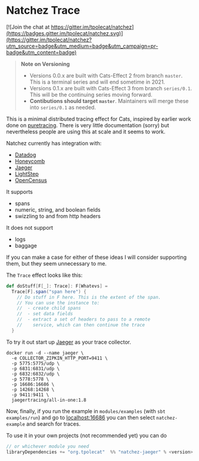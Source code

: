 # Natchez Trace

[![Join the chat at https://gitter.im/tpolecat/natchez](https://badges.gitter.im/tpolecat/natchez.svg)](https://gitter.im/tpolecat/natchez?utm_source=badge&utm_medium=badge&utm_campaign=pr-badge&utm_content=badge)

> **Note on Versioning**
> - Versions 0.0.x are built with Cats-Effect 2 from branch `master`. This is a terminal series and will end sometime in 2021.
> - Versions 0.1.x are built with Cats-Effect 3 from branch `series/0.1`. This will be the continuing series moving forward.
> - **Contibutions should target `master`**. Maintainers will merge these into `series/0.1` as needed.

This is a minimal distributed tracing effect for Cats, inspired by earlier work done on [puretracing](https://github.com/tabdulradi/puretracing). There is very little documentation (sorry) but nevertheless people are using this at scale and it seems to work.

Natchez currently has integration with:

- [Datadog](https://www.datadoghq.com)
- [Honeycomb](https://www.honeycomb.io/)
- [Jaeger](https://www.jaegertracing.io/)
- [LightStep](https://lightstep.com)
- [OpenCensus](https://www.opencensus.io/)

It supports

- spans
- numeric, string, and boolean fields
- swizzling to and from http headers

It does not support

- logs
- baggage

If you can make a case for either of these ideas I will consider supporting them, but they seem unnecessary to me.

The `Trace` effect looks like this:

```scala
def doStuff[F[_]: Trace]: F[Whatevs] =
  Trace[F].span("span here") {
    // Do stuff in F here. This is the extent of the span.
    // You can use the instance to:
    //  - create child spans
    //  - set data fields
    //  - extract a set of headers to pass to a remote
    //    service, which can then continue the trace
  }
```

To try it out start up [Jaeger](https://www.jaegertracing.io/) as your trace collector.

```
docker run -d --name jaeger \
  -e COLLECTOR_ZIPKIN_HTTP_PORT=9411 \
  -p 5775:5775/udp \
  -p 6831:6831/udp \
  -p 6832:6832/udp \
  -p 5778:5778 \
  -p 16686:16686 \
  -p 14268:14268 \
  -p 9411:9411 \
  jaegertracing/all-in-one:1.8
```

Now, finally, if you run the example in `modules/examples` (with `sbt examples/run`) and go to [localhost:16686](http://localhost:16686) you can then select `natchez-example` and search for traces.

To use it in your own projects (not recommended yet) you can do

```scala
// or whichever module you need
libraryDependencies += "org.tpolecat"  %% "natchez-jaeger" % <version>
```

